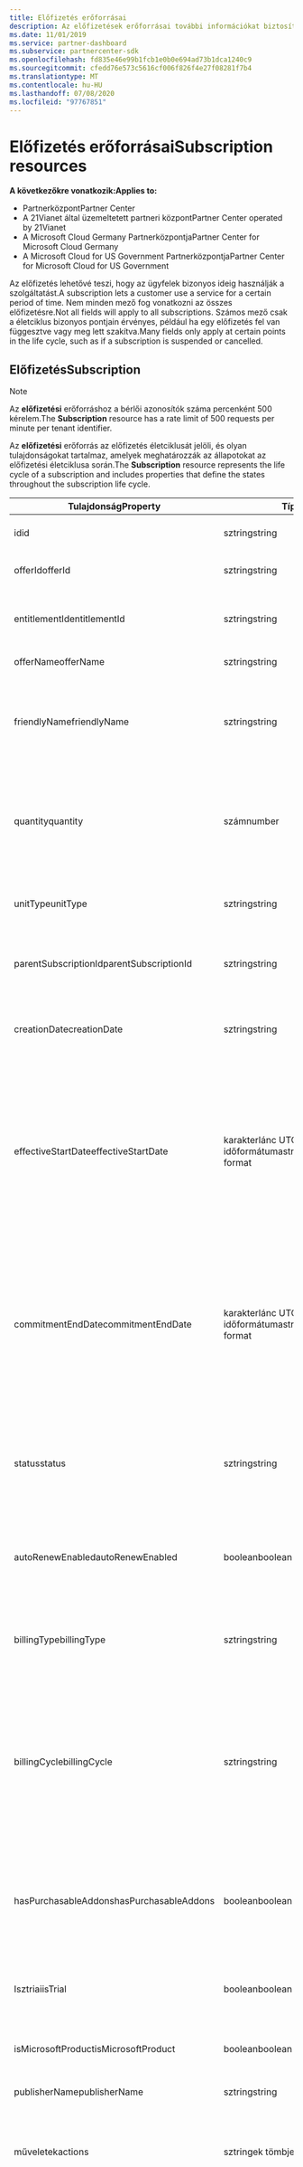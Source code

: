 ```yaml
---
title: Előfizetés erőforrásai
description: Az előfizetések erőforrásai további információkat biztosíthatnak az előfizetésekről a életciklus során, például a támogatás, a visszatérítések, az Azure-jogosultságok.
ms.date: 11/01/2019
ms.service: partner-dashboard
ms.subservice: partnercenter-sdk
ms.openlocfilehash: fd835e46e99b1fcb1e0b0e694ad73b1dca1240c9
ms.sourcegitcommit: cfedd76e573c5616cf006f826f4e27f08281f7b4
ms.translationtype: MT
ms.contentlocale: hu-HU
ms.lasthandoff: 07/08/2020
ms.locfileid: "97767851"
---
```

# <a name="subscription-resources"></a><span data-ttu-id="e2007-103">Előfizetés erőforrásai</span><span class="sxs-lookup"><span data-stu-id="e2007-103">Subscription resources</span></span>

<span data-ttu-id="e2007-104">**A következőkre vonatkozik:**</span><span class="sxs-lookup"><span data-stu-id="e2007-104">**Applies to:**</span></span>

- <span data-ttu-id="e2007-105">Partnerközpont</span><span class="sxs-lookup"><span data-stu-id="e2007-105">Partner Center</span></span>
- <span data-ttu-id="e2007-106">A 21Vianet által üzemeltetett partneri központ</span><span class="sxs-lookup"><span data-stu-id="e2007-106">Partner Center operated by 21Vianet</span></span>
- <span data-ttu-id="e2007-107">A Microsoft Cloud Germany Partnerközpontja</span><span class="sxs-lookup"><span data-stu-id="e2007-107">Partner Center for Microsoft Cloud Germany</span></span>
- <span data-ttu-id="e2007-108">A Microsoft Cloud for US Government Partnerközpontja</span><span class="sxs-lookup"><span data-stu-id="e2007-108">Partner Center for Microsoft Cloud for US Government</span></span>

<span data-ttu-id="e2007-109">Az előfizetés lehetővé teszi, hogy az ügyfelek bizonyos ideig használják a szolgáltatást.</span><span class="sxs-lookup"><span data-stu-id="e2007-109">A subscription lets a customer use a service for a certain period of time.</span></span> <span data-ttu-id="e2007-110">Nem minden mező fog vonatkozni az összes előfizetésre.</span><span class="sxs-lookup"><span data-stu-id="e2007-110">Not all fields will apply to all subscriptions.</span></span> <span data-ttu-id="e2007-111">Számos mező csak a életciklus bizonyos pontjain érvényes, például ha egy előfizetés fel van függesztve vagy meg lett szakítva.</span><span class="sxs-lookup"><span data-stu-id="e2007-111">Many fields only apply at certain points in the life cycle, such as if a subscription is suspended or cancelled.</span></span>

## <a name="subscription"></a><span data-ttu-id="e2007-112">Előfizetés</span><span class="sxs-lookup"><span data-stu-id="e2007-112">Subscription</span></span>

>[!NOTE]
><span data-ttu-id="e2007-113">Az **előfizetési** erőforráshoz a bérlői azonosítók száma percenként 500 kérelem.</span><span class="sxs-lookup"><span data-stu-id="e2007-113">The **Subscription** resource has a rate limit of 500 requests per minute per tenant identifier.</span></span>

<span data-ttu-id="e2007-114">Az **előfizetési** erőforrás az előfizetés életciklusát jelöli, és olyan tulajdonságokat tartalmaz, amelyek meghatározzák az állapotokat az előfizetési életciklusa során.</span><span class="sxs-lookup"><span data-stu-id="e2007-114">The **Subscription** resource represents the life cycle of a subscription and includes properties that define the states throughout the subscription life cycle.</span></span>

| <span data-ttu-id="e2007-115">Tulajdonság</span><span class="sxs-lookup"><span data-stu-id="e2007-115">Property</span></span>             | <span data-ttu-id="e2007-116">Típus</span><span class="sxs-lookup"><span data-stu-id="e2007-116">Type</span></span>                                                          | <span data-ttu-id="e2007-117">Leírás</span><span class="sxs-lookup"><span data-stu-id="e2007-117">Description</span></span>                                                                                                                                                                   |
|----------------------|---------------------------------------------------------------|-------------------------------------------------------------------------------------------------------------------------------------------------------------------------------|
| <span data-ttu-id="e2007-118">id</span><span class="sxs-lookup"><span data-stu-id="e2007-118">id</span></span>                   | <span data-ttu-id="e2007-119">sztring</span><span class="sxs-lookup"><span data-stu-id="e2007-119">string</span></span>                                                        | <span data-ttu-id="e2007-120">Az előfizetés azonosítója.</span><span class="sxs-lookup"><span data-stu-id="e2007-120">The subscription identifier.</span></span>                                                                                                                                                  |
| <span data-ttu-id="e2007-121">offerId</span><span class="sxs-lookup"><span data-stu-id="e2007-121">offerId</span></span>              | <span data-ttu-id="e2007-122">sztring</span><span class="sxs-lookup"><span data-stu-id="e2007-122">string</span></span>                                                        | <span data-ttu-id="e2007-123">Az ajánlat azonosítója.</span><span class="sxs-lookup"><span data-stu-id="e2007-123">The offer identifier.</span></span>                                                                                                                                                         |
| <span data-ttu-id="e2007-124">entitlementId</span><span class="sxs-lookup"><span data-stu-id="e2007-124">entitlementId</span></span>        | <span data-ttu-id="e2007-125">sztring</span><span class="sxs-lookup"><span data-stu-id="e2007-125">string</span></span>                                                        | <span data-ttu-id="e2007-126">A jogosultsági azonosító (egy Azure-előfizetési azonosító).</span><span class="sxs-lookup"><span data-stu-id="e2007-126">The entitlement identifier (an Azure subscription ID).</span></span>                                                                                                                        |
| <span data-ttu-id="e2007-127">offerName</span><span class="sxs-lookup"><span data-stu-id="e2007-127">offerName</span></span>            | <span data-ttu-id="e2007-128">sztring</span><span class="sxs-lookup"><span data-stu-id="e2007-128">string</span></span>                                                        | <span data-ttu-id="e2007-129">Az ajánlat neve.</span><span class="sxs-lookup"><span data-stu-id="e2007-129">The offer name.</span></span>                                                                                                                                                               |
| <span data-ttu-id="e2007-130">friendlyName</span><span class="sxs-lookup"><span data-stu-id="e2007-130">friendlyName</span></span>         | <span data-ttu-id="e2007-131">sztring</span><span class="sxs-lookup"><span data-stu-id="e2007-131">string</span></span>                                                        | <span data-ttu-id="e2007-132">A partner által az előfizetéshez megadott rövid név, amely segít a egyértelműsítse.</span><span class="sxs-lookup"><span data-stu-id="e2007-132">The friendly name for the subscription defined by the partner to help disambiguate.</span></span>                                                                                           |
| <span data-ttu-id="e2007-133">quantity</span><span class="sxs-lookup"><span data-stu-id="e2007-133">quantity</span></span>             | <span data-ttu-id="e2007-134">szám</span><span class="sxs-lookup"><span data-stu-id="e2007-134">number</span></span>                                                        | <span data-ttu-id="e2007-135">A mennyiség.</span><span class="sxs-lookup"><span data-stu-id="e2007-135">The quantity.</span></span> <span data-ttu-id="e2007-136">Licenc alapú számlázás esetén például ez a tulajdonság a licencek száma értékre van állítva.</span><span class="sxs-lookup"><span data-stu-id="e2007-136">For example, in case of license-based billing, this property is set to the license count.</span></span>                                                            |
| <span data-ttu-id="e2007-137">unitType</span><span class="sxs-lookup"><span data-stu-id="e2007-137">unitType</span></span>             | <span data-ttu-id="e2007-138">sztring</span><span class="sxs-lookup"><span data-stu-id="e2007-138">string</span></span>                                                        | <span data-ttu-id="e2007-139">Az előfizetés mennyiségét meghatározó egység.</span><span class="sxs-lookup"><span data-stu-id="e2007-139">The units defining quantity for the subscription.</span></span>                                                                                                                             |
| <span data-ttu-id="e2007-140">parentSubscriptionId</span><span class="sxs-lookup"><span data-stu-id="e2007-140">parentSubscriptionId</span></span> | <span data-ttu-id="e2007-141">sztring</span><span class="sxs-lookup"><span data-stu-id="e2007-141">string</span></span>                                                        | <span data-ttu-id="e2007-142">Lekérdezi vagy beállítja a szülő-előfizetés azonosítóját.</span><span class="sxs-lookup"><span data-stu-id="e2007-142">Gets or sets the parent subscription identifier.</span></span>                                                                                                                              |
| <span data-ttu-id="e2007-143">creationDate</span><span class="sxs-lookup"><span data-stu-id="e2007-143">creationDate</span></span>         | <span data-ttu-id="e2007-144">sztring</span><span class="sxs-lookup"><span data-stu-id="e2007-144">string</span></span>                                                        | <span data-ttu-id="e2007-145">Lekérdezi vagy beállítja a létrehozási dátumot dátum és idő formátumban.</span><span class="sxs-lookup"><span data-stu-id="e2007-145">Gets or sets the creation date, in date-time format.</span></span>                                                                                                                          |
| <span data-ttu-id="e2007-146">effectiveStartDate</span><span class="sxs-lookup"><span data-stu-id="e2007-146">effectiveStartDate</span></span>   | <span data-ttu-id="e2007-147">karakterlánc UTC-dátum időformátuma</span><span class="sxs-lookup"><span data-stu-id="e2007-147">string in UTC date time format</span></span>                                | <span data-ttu-id="e2007-148">Lekérdezi vagy beállítja az előfizetés érvényes kezdő dátumát a dátum-idő formátumban.</span><span class="sxs-lookup"><span data-stu-id="e2007-148">Gets or sets the effective start date for this subscription, in date-time format.</span></span> <span data-ttu-id="e2007-149">A rendszer az áttelepített előfizetés dátumának vagy egy másikkal való igazításának időpontját használja.</span><span class="sxs-lookup"><span data-stu-id="e2007-149">It is used to back date a migrated subscription or to align it with another.</span></span>                |
| <span data-ttu-id="e2007-150">commitmentEndDate</span><span class="sxs-lookup"><span data-stu-id="e2007-150">commitmentEndDate</span></span>    | <span data-ttu-id="e2007-151">karakterlánc UTC-dátum időformátuma</span><span class="sxs-lookup"><span data-stu-id="e2007-151">string in UTC date time format</span></span>                                | <span data-ttu-id="e2007-152">Az előfizetéshez tartozó kötelezettségvállalási befejezési dátum dátum-idő formátumban.</span><span class="sxs-lookup"><span data-stu-id="e2007-152">The commitment end date for this subscription, in date-time format.</span></span> <span data-ttu-id="e2007-153">A nem automatikus megújítható előfizetések esetében ez a dátum a jövőben jóval távolabbi.</span><span class="sxs-lookup"><span data-stu-id="e2007-153">For subscriptions which are not auto-renewable, this represents a date far, far away in the future.</span></span>       |
| <span data-ttu-id="e2007-154">status</span><span class="sxs-lookup"><span data-stu-id="e2007-154">status</span></span>               | <span data-ttu-id="e2007-155">sztring</span><span class="sxs-lookup"><span data-stu-id="e2007-155">string</span></span>                                                        | <span data-ttu-id="e2007-156">Az előfizetés állapota: "None", "Active", "függőben", "Felfüggesztve" vagy "törölve".</span><span class="sxs-lookup"><span data-stu-id="e2007-156">The subscription status: "none", "active", "pending", "suspended", or "deleted".</span></span>                                                                                                         |
| <span data-ttu-id="e2007-157">autoRenewEnabled</span><span class="sxs-lookup"><span data-stu-id="e2007-157">autoRenewEnabled</span></span>     | <span data-ttu-id="e2007-158">boolean</span><span class="sxs-lookup"><span data-stu-id="e2007-158">boolean</span></span>                                                       | <span data-ttu-id="e2007-159">Egy érték beolvasása, amely azt jelzi, hogy az előfizetés automatikusan megújul-e.</span><span class="sxs-lookup"><span data-stu-id="e2007-159">Gets a value indicating whether the subscription is renewed automatically.</span></span>                                                                                                    |
| <span data-ttu-id="e2007-160">billingType</span><span class="sxs-lookup"><span data-stu-id="e2007-160">billingType</span></span>          | <span data-ttu-id="e2007-161">sztring</span><span class="sxs-lookup"><span data-stu-id="e2007-161">string</span></span>                                                        | <span data-ttu-id="e2007-162">Megadja az előfizetés számlázásának módját: "None", "használat" vagy "licenc".</span><span class="sxs-lookup"><span data-stu-id="e2007-162">Specifies how the subscription is billed: "none", "usage", or "license".</span></span>                                                                                                      |
| <span data-ttu-id="e2007-163">billingCycle</span><span class="sxs-lookup"><span data-stu-id="e2007-163">billingCycle</span></span>         | <span data-ttu-id="e2007-164">sztring</span><span class="sxs-lookup"><span data-stu-id="e2007-164">string</span></span>                                                        | <span data-ttu-id="e2007-165">Azt jelzi, hogy milyen gyakorisággal történik a partner számlázása ebben a sorrendben.</span><span class="sxs-lookup"><span data-stu-id="e2007-165">Indicates the frequency with which the partner is billed for this order.</span></span> <span data-ttu-id="e2007-166">A támogatott értékek a [**BillingCycleType**](product-resources.md#billingcycletype)található tagok nevei.</span><span class="sxs-lookup"><span data-stu-id="e2007-166">Supported values are the member names found in [**BillingCycleType**](product-resources.md#billingcycletype).</span></span> |
| <span data-ttu-id="e2007-167">hasPurchasableAddons</span><span class="sxs-lookup"><span data-stu-id="e2007-167">hasPurchasableAddons</span></span> | <span data-ttu-id="e2007-168">boolean</span><span class="sxs-lookup"><span data-stu-id="e2007-168">boolean</span></span>                                                       | <span data-ttu-id="e2007-169">Lekérdezi vagy beállítja azt a értéket, amely azt jelzi, hogy az előfizetés tartalmaz-e megvásárolható bővítményeket.</span><span class="sxs-lookup"><span data-stu-id="e2007-169">Gets or sets a value indicating whether the subscription has purchasable add-ons.</span></span>                                                                                             |
| <span data-ttu-id="e2007-170">Isztriai</span><span class="sxs-lookup"><span data-stu-id="e2007-170">isTrial</span></span>              | <span data-ttu-id="e2007-171">boolean</span><span class="sxs-lookup"><span data-stu-id="e2007-171">boolean</span></span>                                                       | <span data-ttu-id="e2007-172">Egy érték, amely azt jelzi, hogy a próbaverziós előfizetés.</span><span class="sxs-lookup"><span data-stu-id="e2007-172">A value indicating whether this is a trial subscription.</span></span>                                                                                                                      |
| <span data-ttu-id="e2007-173">isMicrosoftProduct</span><span class="sxs-lookup"><span data-stu-id="e2007-173">isMicrosoftProduct</span></span>   | <span data-ttu-id="e2007-174">boolean</span><span class="sxs-lookup"><span data-stu-id="e2007-174">boolean</span></span>                                                       | <span data-ttu-id="e2007-175">Egy érték, amely azt jelzi, hogy ez egy Microsoft-termék.</span><span class="sxs-lookup"><span data-stu-id="e2007-175">A value indicating whether this is a Microsoft product.</span></span>                                                                                                                       |
| <span data-ttu-id="e2007-176">publisherName</span><span class="sxs-lookup"><span data-stu-id="e2007-176">publisherName</span></span>        | <span data-ttu-id="e2007-177">sztring</span><span class="sxs-lookup"><span data-stu-id="e2007-177">string</span></span>                                                        | <span data-ttu-id="e2007-178">A közzétevő neve.</span><span class="sxs-lookup"><span data-stu-id="e2007-178">The publisher name.</span></span>                                                                                                                                                           |
| <span data-ttu-id="e2007-179">műveletek</span><span class="sxs-lookup"><span data-stu-id="e2007-179">actions</span></span>              | <span data-ttu-id="e2007-180">sztringek tömbje</span><span class="sxs-lookup"><span data-stu-id="e2007-180">array of strings</span></span>                                              | <span data-ttu-id="e2007-181">Lekérdezi vagy beállítja az engedélyezett műveleteket.</span><span class="sxs-lookup"><span data-stu-id="e2007-181">Gets or sets the actions that are allowed.</span></span> <span data-ttu-id="e2007-182">Lehetséges értékek: "szerkesztés", "Mégse"</span><span class="sxs-lookup"><span data-stu-id="e2007-182">Possible values: "edit", "cancel"</span></span>                                                                                                  |
| <span data-ttu-id="e2007-183">partnerId</span><span class="sxs-lookup"><span data-stu-id="e2007-183">partnerId</span></span>            | <span data-ttu-id="e2007-184">sztring</span><span class="sxs-lookup"><span data-stu-id="e2007-184">string</span></span>                                                        | <span data-ttu-id="e2007-185">A közvetett partner modelljében használt rekord-viszonteladó MPN-azonosítója.</span><span class="sxs-lookup"><span data-stu-id="e2007-185">The MPN ID of the reseller of record, used in the indirect partner model.</span></span>                                                                                                     |
| <span data-ttu-id="e2007-186">suspensionReasons</span><span class="sxs-lookup"><span data-stu-id="e2007-186">suspensionReasons</span></span>    | <span data-ttu-id="e2007-187">sztringek tömbje</span><span class="sxs-lookup"><span data-stu-id="e2007-187">array of strings</span></span>                                              | <span data-ttu-id="e2007-188">Csak olvasható.</span><span class="sxs-lookup"><span data-stu-id="e2007-188">Read-only.</span></span> <span data-ttu-id="e2007-189">Ha az előfizetés fel lett függesztve, az azt jelzi, hogy miért.</span><span class="sxs-lookup"><span data-stu-id="e2007-189">If the subscription was suspended, indicates why.</span></span>                                                                                                                  |
| <span data-ttu-id="e2007-190">contractType</span><span class="sxs-lookup"><span data-stu-id="e2007-190">contractType</span></span>         | <span data-ttu-id="e2007-191">sztring</span><span class="sxs-lookup"><span data-stu-id="e2007-191">string</span></span>                                                        | <span data-ttu-id="e2007-192">Csak olvasható.</span><span class="sxs-lookup"><span data-stu-id="e2007-192">Read-only.</span></span> <span data-ttu-id="e2007-193">A szerződés típusa: "előfizetés", "termék" vagy "redemptionCode".</span><span class="sxs-lookup"><span data-stu-id="e2007-193">The type of contract: "subscription", "productKey", or "redemptionCode".</span></span>                                                                                           |
| <span data-ttu-id="e2007-194">refundOptions</span><span class="sxs-lookup"><span data-stu-id="e2007-194">refundOptions</span></span>        | <span data-ttu-id="e2007-195">[RefundOption](#refundoption) -erőforrások tömbje</span><span class="sxs-lookup"><span data-stu-id="e2007-195">array of [RefundOption](#refundoption) resources</span></span>   | <span data-ttu-id="e2007-196">Csak olvasható.</span><span class="sxs-lookup"><span data-stu-id="e2007-196">Read-Only.</span></span> <span data-ttu-id="e2007-197">Az előfizetéshez elérhető visszatérítési lehetőségek készlete.</span><span class="sxs-lookup"><span data-stu-id="e2007-197">The set of refund options available for this subscription.</span></span>                                                                                              |
| <span data-ttu-id="e2007-198">linkek</span><span class="sxs-lookup"><span data-stu-id="e2007-198">links</span></span>                | [<span data-ttu-id="e2007-199">SubscriptionLinks</span><span class="sxs-lookup"><span data-stu-id="e2007-199">SubscriptionLinks</span></span>](#subscriptionlinks)                       | <span data-ttu-id="e2007-200">Lekérdezi vagy beállítja az előfizetés hivatkozásait.</span><span class="sxs-lookup"><span data-stu-id="e2007-200">Gets or sets the subscription links.</span></span>                                                                                                                                          |
| <span data-ttu-id="e2007-201">Rendeléskód</span><span class="sxs-lookup"><span data-stu-id="e2007-201">orderId</span></span>              | <span data-ttu-id="e2007-202">sztring</span><span class="sxs-lookup"><span data-stu-id="e2007-202">string</span></span>                                                        | <span data-ttu-id="e2007-203">Az előfizetés megkezdéséhez elhelyezett sorrend azonosítója.</span><span class="sxs-lookup"><span data-stu-id="e2007-203">The ID of the order that was placed to begin the subscription.</span></span>                                                                                                                |
| <span data-ttu-id="e2007-204">termDuration</span><span class="sxs-lookup"><span data-stu-id="e2007-204">termDuration</span></span>         | <span data-ttu-id="e2007-205">sztring</span><span class="sxs-lookup"><span data-stu-id="e2007-205">string</span></span>                                                        | <span data-ttu-id="e2007-206">A kifejezés időtartamának ISO 8601-es ábrázolása.</span><span class="sxs-lookup"><span data-stu-id="e2007-206">An ISO 8601 representation of the term's duration.</span></span> <span data-ttu-id="e2007-207">A jelenleg támogatott értékek a következők: **P1M** (1 hónap), **P1Y** (1 év) és **P3Y** (3 év).</span><span class="sxs-lookup"><span data-stu-id="e2007-207">The current supported values are **P1M** (1 month), **P1Y** (1 year) and **P3Y** (3 years).</span></span>                                                        |
| <span data-ttu-id="e2007-208">attribútumok</span><span class="sxs-lookup"><span data-stu-id="e2007-208">attributes</span></span>           | [<span data-ttu-id="e2007-209">ResourceAttributes</span><span class="sxs-lookup"><span data-stu-id="e2007-209">ResourceAttributes</span></span>](utility-resources.md#resourceattributes) | <span data-ttu-id="e2007-210">Az előfizetéshez tartozó metaadat-attribútumok.</span><span class="sxs-lookup"><span data-stu-id="e2007-210">The metadata attributes corresponding to the subscription.</span></span>                                                                                                                    |
| <span data-ttu-id="e2007-211">renewalTermDuration</span><span class="sxs-lookup"><span data-stu-id="e2007-211">renewalTermDuration</span></span>  | <span data-ttu-id="e2007-212">sztring</span><span class="sxs-lookup"><span data-stu-id="e2007-212">string</span></span>                                                        | <span data-ttu-id="e2007-213">A kifejezés időtartamának ISO 8601-es ábrázolása.</span><span class="sxs-lookup"><span data-stu-id="e2007-213">An ISO 8601 representation of the term's duration.</span></span> <span data-ttu-id="e2007-214">A jelenleg támogatott értékek a következők: **P1M** (1 hónap) és **P1Y** (1 év).</span><span class="sxs-lookup"><span data-stu-id="e2007-214">The current supported values are **P1M** (1 month) and **P1Y** (1 year).</span></span>                                                        |

## <a name="subscriptionlinks"></a><span data-ttu-id="e2007-215">SubscriptionLinks</span><span class="sxs-lookup"><span data-stu-id="e2007-215">SubscriptionLinks</span></span>

<span data-ttu-id="e2007-216">A **SubscriptionLinks** erőforrás ismerteti az előfizetési erőforrásokhoz csatolt hivatkozások gyűjteményét.</span><span class="sxs-lookup"><span data-stu-id="e2007-216">The **SubscriptionLinks** resource describes the collection of links attached to a subscription resource.</span></span>

| <span data-ttu-id="e2007-217">Tulajdonság</span><span class="sxs-lookup"><span data-stu-id="e2007-217">Property</span></span>           | <span data-ttu-id="e2007-218">Típus</span><span class="sxs-lookup"><span data-stu-id="e2007-218">Type</span></span>                               | <span data-ttu-id="e2007-219">Leírás</span><span class="sxs-lookup"><span data-stu-id="e2007-219">Description</span></span>                           |
|--------------------|------------------------------------|---------------------------------------|
| <span data-ttu-id="e2007-220">offer</span><span class="sxs-lookup"><span data-stu-id="e2007-220">offer</span></span>              | [<span data-ttu-id="e2007-221">Hivatkozás</span><span class="sxs-lookup"><span data-stu-id="e2007-221">Link</span></span>](utility-resources.md#link) | <span data-ttu-id="e2007-222">Lekérdezi vagy beállítja az ajánlatot.</span><span class="sxs-lookup"><span data-stu-id="e2007-222">Gets or sets the offer.</span></span>               |
| <span data-ttu-id="e2007-223">parentSubscription</span><span class="sxs-lookup"><span data-stu-id="e2007-223">parentSubscription</span></span> | [<span data-ttu-id="e2007-224">Hivatkozás</span><span class="sxs-lookup"><span data-stu-id="e2007-224">Link</span></span>](utility-resources.md#link) | <span data-ttu-id="e2007-225">Lekérdezi vagy beállítja a szülő-előfizetést.</span><span class="sxs-lookup"><span data-stu-id="e2007-225">Gets or sets the parent subscription.</span></span> |
| <span data-ttu-id="e2007-226">product</span><span class="sxs-lookup"><span data-stu-id="e2007-226">product</span></span>            | [<span data-ttu-id="e2007-227">Hivatkozás</span><span class="sxs-lookup"><span data-stu-id="e2007-227">Link</span></span>](utility-resources.md#link) | <span data-ttu-id="e2007-228">Az előfizetéshez társított termék beolvasása.</span><span class="sxs-lookup"><span data-stu-id="e2007-228">Gets the product associated with the subscription.</span></span> |
| <span data-ttu-id="e2007-229">SKU</span><span class="sxs-lookup"><span data-stu-id="e2007-229">sku</span></span>                | [<span data-ttu-id="e2007-230">Hivatkozás</span><span class="sxs-lookup"><span data-stu-id="e2007-230">Link</span></span>](utility-resources.md#link) | <span data-ttu-id="e2007-231">Az előfizetéshez társított termék SKU beolvasása.</span><span class="sxs-lookup"><span data-stu-id="e2007-231">Gets the product sku associated with the subscription.</span></span> |
| <span data-ttu-id="e2007-232">availability</span><span class="sxs-lookup"><span data-stu-id="e2007-232">availability</span></span>       | [<span data-ttu-id="e2007-233">Hivatkozás</span><span class="sxs-lookup"><span data-stu-id="e2007-233">Link</span></span>](utility-resources.md#link) | <span data-ttu-id="e2007-234">Az előfizetéshez társított termék SKU-elérhetőségének beolvasása.</span><span class="sxs-lookup"><span data-stu-id="e2007-234">Gets the product sku availability associated with the subscription.</span></span> |
| <span data-ttu-id="e2007-235">activationLinks</span><span class="sxs-lookup"><span data-stu-id="e2007-235">activationLinks</span></span>    | [<span data-ttu-id="e2007-236">Hivatkozás</span><span class="sxs-lookup"><span data-stu-id="e2007-236">Link</span></span>](utility-resources.md#link) | <span data-ttu-id="e2007-237">Az előfizetéshez társított aktiválási hivatkozások listájának beolvasása.</span><span class="sxs-lookup"><span data-stu-id="e2007-237">Gets the list of activation links associated with the subscription.</span></span> |
| <span data-ttu-id="e2007-238">önálló</span><span class="sxs-lookup"><span data-stu-id="e2007-238">self</span></span>               | [<span data-ttu-id="e2007-239">Hivatkozás</span><span class="sxs-lookup"><span data-stu-id="e2007-239">Link</span></span>](utility-resources.md#link) | <span data-ttu-id="e2007-240">A saját URI-ja.</span><span class="sxs-lookup"><span data-stu-id="e2007-240">The self URI.</span></span>                         |
| <span data-ttu-id="e2007-241">következő</span><span class="sxs-lookup"><span data-stu-id="e2007-241">next</span></span>               | [<span data-ttu-id="e2007-242">Hivatkozás</span><span class="sxs-lookup"><span data-stu-id="e2007-242">Link</span></span>](utility-resources.md#link) | <span data-ttu-id="e2007-243">Az elemek következő lapja.</span><span class="sxs-lookup"><span data-stu-id="e2007-243">The next page of items.</span></span>               |
| <span data-ttu-id="e2007-244">korábbi</span><span class="sxs-lookup"><span data-stu-id="e2007-244">previous</span></span>           | [<span data-ttu-id="e2007-245">Hivatkozás</span><span class="sxs-lookup"><span data-stu-id="e2007-245">Link</span></span>](utility-resources.md#link) | <span data-ttu-id="e2007-246">Az elemek előző lapja.</span><span class="sxs-lookup"><span data-stu-id="e2007-246">The previous page of items.</span></span>           |

## <a name="subscriptionprovisioningstatus"></a><span data-ttu-id="e2007-247">SubscriptionProvisioningStatus</span><span class="sxs-lookup"><span data-stu-id="e2007-247">SubscriptionProvisioningStatus</span></span>

<span data-ttu-id="e2007-248">A **SubscriptionProvisioningStatus** -erőforrás információt nyújt az előfizetés kiépítési állapotáról.</span><span class="sxs-lookup"><span data-stu-id="e2007-248">The **SubscriptionProvisioningStatus** resource provides information about the provisioning status of a subscription.</span></span>

| <span data-ttu-id="e2007-249">Tulajdonság</span><span class="sxs-lookup"><span data-stu-id="e2007-249">Property</span></span>   | <span data-ttu-id="e2007-250">Típus</span><span class="sxs-lookup"><span data-stu-id="e2007-250">Type</span></span>                                                           | <span data-ttu-id="e2007-251">Leírás</span><span class="sxs-lookup"><span data-stu-id="e2007-251">Description</span></span>                                                          |
|------------|----------------------------------------------------------------|----------------------------------------------------------------------|
| <span data-ttu-id="e2007-252">skuId</span><span class="sxs-lookup"><span data-stu-id="e2007-252">skuId</span></span>      | <span data-ttu-id="e2007-253">sztring</span><span class="sxs-lookup"><span data-stu-id="e2007-253">string</span></span>                                                         | <span data-ttu-id="e2007-254">Egy GUID formátumú karakterlánc, amely a termék SKU azonosítóját azonosítja.</span><span class="sxs-lookup"><span data-stu-id="e2007-254">A GUID formatted string that identifies the product SKU.</span></span>             |
| <span data-ttu-id="e2007-255">status</span><span class="sxs-lookup"><span data-stu-id="e2007-255">status</span></span>     | <span data-ttu-id="e2007-256">sztring</span><span class="sxs-lookup"><span data-stu-id="e2007-256">string</span></span>                                                         | <span data-ttu-id="e2007-257">A kiépítési állapotot jelzi: "sikeres", "függőben" vagy "sikertelen".</span><span class="sxs-lookup"><span data-stu-id="e2007-257">Indicates the provisioning status: "success", "pending" or "failed".</span></span> |
| <span data-ttu-id="e2007-258">quantity</span><span class="sxs-lookup"><span data-stu-id="e2007-258">quantity</span></span>   | <span data-ttu-id="e2007-259">szám</span><span class="sxs-lookup"><span data-stu-id="e2007-259">number</span></span>                                                         | <span data-ttu-id="e2007-260">Az előfizetés mennyiségét adja meg a kiépítés után.</span><span class="sxs-lookup"><span data-stu-id="e2007-260">Provides the subscription quantity after provisioning.</span></span>               |
| <span data-ttu-id="e2007-261">endDate</span><span class="sxs-lookup"><span data-stu-id="e2007-261">endDate</span></span>    | <span data-ttu-id="e2007-262">karakterlánc UTC-dátum időformátuma</span><span class="sxs-lookup"><span data-stu-id="e2007-262">string in UTC date time format</span></span>                                 | <span data-ttu-id="e2007-263">Az előfizetés befejező dátuma.</span><span class="sxs-lookup"><span data-stu-id="e2007-263">The end date of the subscription.</span></span>                                    |
| <span data-ttu-id="e2007-264">attribútumok</span><span class="sxs-lookup"><span data-stu-id="e2007-264">attributes</span></span> | [<span data-ttu-id="e2007-265">ResourceAttributes</span><span class="sxs-lookup"><span data-stu-id="e2007-265">ResourceAttributes</span></span>](utility-resources.md#resourceattributes)  | <span data-ttu-id="e2007-266">A metaadatok attribútumai.</span><span class="sxs-lookup"><span data-stu-id="e2007-266">The metadata attributes.</span></span>                                             |

## <a name="subscriptionregistrationstatus"></a><span data-ttu-id="e2007-267">SubscriptionRegistrationStatus</span><span class="sxs-lookup"><span data-stu-id="e2007-267">SubscriptionRegistrationStatus</span></span>

<span data-ttu-id="e2007-268">A **SubscriptionRegistrationStatus** erőforrás ismerteti az előfizetési erőforrásokhoz csatolt hivatkozások gyűjteményét.</span><span class="sxs-lookup"><span data-stu-id="e2007-268">The **SubscriptionRegistrationStatus** resource describes the collection of links attached to a subscription resource.</span></span>

| <span data-ttu-id="e2007-269">Tulajdonság</span><span class="sxs-lookup"><span data-stu-id="e2007-269">Property</span></span>           | <span data-ttu-id="e2007-270">Típus</span><span class="sxs-lookup"><span data-stu-id="e2007-270">Type</span></span>                               | <span data-ttu-id="e2007-271">Leírás</span><span class="sxs-lookup"><span data-stu-id="e2007-271">Description</span></span>                                                                           |
|--------------------|------------------------------------|---------------------------------------------------------------------------------------|
| <span data-ttu-id="e2007-272">subscriptionId</span><span class="sxs-lookup"><span data-stu-id="e2007-272">subscriptionId</span></span>     | <span data-ttu-id="e2007-273">sztring</span><span class="sxs-lookup"><span data-stu-id="e2007-273">string</span></span>                             | <span data-ttu-id="e2007-274">Az előfizetés azonosítója.</span><span class="sxs-lookup"><span data-stu-id="e2007-274">The subscription identifier.</span></span>                                                          |
| <span data-ttu-id="e2007-275">status</span><span class="sxs-lookup"><span data-stu-id="e2007-275">status</span></span>             | <span data-ttu-id="e2007-276">sztring</span><span class="sxs-lookup"><span data-stu-id="e2007-276">string</span></span>                             | <span data-ttu-id="e2007-277">A regisztrációs állapotot jelzi: "Registered", "Registering" vagy "notregistered".</span><span class="sxs-lookup"><span data-stu-id="e2007-277">Indicates the registration status: "registered", "registering" or "notregistered".</span></span>    |

## <a name="supportcontact"></a><span data-ttu-id="e2007-278">SupportContact</span><span class="sxs-lookup"><span data-stu-id="e2007-278">SupportContact</span></span>

<span data-ttu-id="e2007-279">A **SupportContact** -erőforrás az ügyfél előfizetésének támogatási kapcsolattartóját jelöli.</span><span class="sxs-lookup"><span data-stu-id="e2007-279">The **SupportContact** resource represents a support contact for a customer's subscription.</span></span>

| <span data-ttu-id="e2007-280">Tulajdonság</span><span class="sxs-lookup"><span data-stu-id="e2007-280">Property</span></span>        | <span data-ttu-id="e2007-281">Típus</span><span class="sxs-lookup"><span data-stu-id="e2007-281">Type</span></span>                                                           | <span data-ttu-id="e2007-282">Leírás</span><span class="sxs-lookup"><span data-stu-id="e2007-282">Description</span></span>                                                                     |
|-----------------|----------------------------------------------------------------|---------------------------------------------------------------------------------|
| <span data-ttu-id="e2007-283">supportTenantId</span><span class="sxs-lookup"><span data-stu-id="e2007-283">supportTenantId</span></span> | <span data-ttu-id="e2007-284">sztring</span><span class="sxs-lookup"><span data-stu-id="e2007-284">string</span></span>                                                         | <span data-ttu-id="e2007-285">Egy GUID formátumú karakterlánc, amely a támogatási partner bérlői azonosítóját jelzi.</span><span class="sxs-lookup"><span data-stu-id="e2007-285">A GUID formatted string that indicates the support contact's tenant identifier.</span></span> |
| <span data-ttu-id="e2007-286">supportMpnId</span><span class="sxs-lookup"><span data-stu-id="e2007-286">supportMpnId</span></span>    | <span data-ttu-id="e2007-287">sztring</span><span class="sxs-lookup"><span data-stu-id="e2007-287">string</span></span>                                                         | <span data-ttu-id="e2007-288">A partner Microsoft Partner Network (MPN) azonosítója.</span><span class="sxs-lookup"><span data-stu-id="e2007-288">The contact's Microsoft Partner Network (MPN) identifier.</span></span>                       |
| <span data-ttu-id="e2007-289">name</span><span class="sxs-lookup"><span data-stu-id="e2007-289">name</span></span>            | <span data-ttu-id="e2007-290">sztring</span><span class="sxs-lookup"><span data-stu-id="e2007-290">string</span></span>                                                         | <span data-ttu-id="e2007-291">A támogatási kapcsolattartó neve.</span><span class="sxs-lookup"><span data-stu-id="e2007-291">The name of the support contact.</span></span>                                                |
| <span data-ttu-id="e2007-292">linkek</span><span class="sxs-lookup"><span data-stu-id="e2007-292">links</span></span>           | [<span data-ttu-id="e2007-293">ResourceLinks</span><span class="sxs-lookup"><span data-stu-id="e2007-293">ResourceLinks</span></span>](utility-resources.md#resourcelinks)            | <span data-ttu-id="e2007-294">A támogatási partnerekkel kapcsolatos hivatkozások.</span><span class="sxs-lookup"><span data-stu-id="e2007-294">The support contact related links.</span></span>                                              |
| <span data-ttu-id="e2007-295">attribútumok</span><span class="sxs-lookup"><span data-stu-id="e2007-295">attributes</span></span>      | [<span data-ttu-id="e2007-296">ResourceAttributes</span><span class="sxs-lookup"><span data-stu-id="e2007-296">ResourceAttributes</span></span>](utility-resources.md#resourceattributes)  | <span data-ttu-id="e2007-297">A metaadatok attribútumai.</span><span class="sxs-lookup"><span data-stu-id="e2007-297">The metadata attributes.</span></span> <span data-ttu-id="e2007-298">A "objektumtípus": "SupportContact" kifejezést tartalmazza.</span><span class="sxs-lookup"><span data-stu-id="e2007-298">Contains "objectType": " SupportContact".</span></span>              |

## <a name="registersubscription"></a><span data-ttu-id="e2007-299">RegisterSubscription</span><span class="sxs-lookup"><span data-stu-id="e2007-299">RegisterSubscription</span></span>

<span data-ttu-id="e2007-300">A **RegisterSubscription** erőforrás egy hivatkozást ad vissza, amely az előfizetés regisztrációs állapotának lekérdezésére használható.</span><span class="sxs-lookup"><span data-stu-id="e2007-300">The **RegisterSubscription** resource returns a link that can be used to query the registration status of a subscription.</span></span> <span data-ttu-id="e2007-301">Az Azure-előfizetések regisztrálására vonatkozó kérelem sikeres elfogadása esetén a rendszer a regisztrációs állapotot adja vissza.</span><span class="sxs-lookup"><span data-stu-id="e2007-301">The registration status is returned in the response body of a successfully accepted request to register an Azure subscription.</span></span>

| <span data-ttu-id="e2007-302">Tulajdonság</span><span class="sxs-lookup"><span data-stu-id="e2007-302">Property</span></span>                | <span data-ttu-id="e2007-303">Típus</span><span class="sxs-lookup"><span data-stu-id="e2007-303">Type</span></span>                               | <span data-ttu-id="e2007-304">Leírás</span><span class="sxs-lookup"><span data-stu-id="e2007-304">Description</span></span>                                                                           |
|-------------------------|------------------------------------|---------------------------------------------------------------------------------------|
| <span data-ttu-id="e2007-305">httpResponseMessage</span><span class="sxs-lookup"><span data-stu-id="e2007-305">httpResponseMessage</span></span>     | <span data-ttu-id="e2007-306">object</span><span class="sxs-lookup"><span data-stu-id="e2007-306">object</span></span>                             | <span data-ttu-id="e2007-307">Az "elfogadva" HTTP-202 állapotkódot adja vissza, amely egy, a regisztrációs állapot lekérdezésére szolgáló hivatkozást tartalmazó Location fejlécet tartalmaz.</span><span class="sxs-lookup"><span data-stu-id="e2007-307">Returns HTTP Status Code 202 "Accepted", with a Location header containing a link to query the registration status.</span></span> <span data-ttu-id="e2007-308">Például: `"/customers/{customer-id}/subscriptions/{subscription-id}/registrationstatus"`</span><span class="sxs-lookup"><span data-stu-id="e2007-308">For example, `"/customers/{customer-id}/subscriptions/{subscription-id}/registrationstatus"`</span></span> |

## <a name="refundoption"></a><span data-ttu-id="e2007-309">RefundOption</span><span class="sxs-lookup"><span data-stu-id="e2007-309">RefundOption</span></span>

<span data-ttu-id="e2007-310">A **RefundOption** erőforrás az előfizetés lehetséges visszatérítési lehetőségét jelöli.</span><span class="sxs-lookup"><span data-stu-id="e2007-310">The **RefundOption** resource represents a possible refund option for the subscription.</span></span>

| <span data-ttu-id="e2007-311">Tulajdonság</span><span class="sxs-lookup"><span data-stu-id="e2007-311">Property</span></span>          | <span data-ttu-id="e2007-312">Típus</span><span class="sxs-lookup"><span data-stu-id="e2007-312">Type</span></span> | <span data-ttu-id="e2007-313">Leírás</span><span class="sxs-lookup"><span data-stu-id="e2007-313">Description</span></span>                                                                         |
|-------------------|--------|-------------------------------------------------------------------------------------|
| <span data-ttu-id="e2007-314">típus</span><span class="sxs-lookup"><span data-stu-id="e2007-314">type</span></span> | <span data-ttu-id="e2007-315">sztring</span><span class="sxs-lookup"><span data-stu-id="e2007-315">string</span></span> | <span data-ttu-id="e2007-316">A visszatérítés típusa.</span><span class="sxs-lookup"><span data-stu-id="e2007-316">The type of refund.</span></span> <span data-ttu-id="e2007-317">A támogatott értékek a következők: "részleges" és "teljes"</span><span class="sxs-lookup"><span data-stu-id="e2007-317">The supported values are "Partial" and "Full"</span></span> |
| <span data-ttu-id="e2007-318">expiresAfter</span><span class="sxs-lookup"><span data-stu-id="e2007-318">expiresAfter</span></span>      | <span data-ttu-id="e2007-319">karakterlánc UTC-dátum időformátuma</span><span class="sxs-lookup"><span data-stu-id="e2007-319">string in UTC date time format</span></span> | <span data-ttu-id="e2007-320">A beállítás lejárati időbélyege.</span><span class="sxs-lookup"><span data-stu-id="e2007-320">The timestamp when this option expires.</span></span> <span data-ttu-id="e2007-321">Null érték esetén ez azt jelenti, hogy nincs lejárata.</span><span class="sxs-lookup"><span data-stu-id="e2007-321">If null, this means it has no expiration.</span></span> |

## <a name="azureentitlement"></a><span data-ttu-id="e2007-322">AzureEntitlement</span><span class="sxs-lookup"><span data-stu-id="e2007-322">AzureEntitlement</span></span>

<span data-ttu-id="e2007-323">A **AzureEntitlement** erőforrás az előfizetés Azure-jogosultságait jelöli.</span><span class="sxs-lookup"><span data-stu-id="e2007-323">The **AzureEntitlement** resource represents the Azure entitlements for the subscription.</span></span>

| <span data-ttu-id="e2007-324">Tulajdonság</span><span class="sxs-lookup"><span data-stu-id="e2007-324">Property</span></span>          | <span data-ttu-id="e2007-325">Típus</span><span class="sxs-lookup"><span data-stu-id="e2007-325">Type</span></span> | <span data-ttu-id="e2007-326">Leírás</span><span class="sxs-lookup"><span data-stu-id="e2007-326">Description</span></span>                                                                         |
|-------------------|--------|-------------------------------------------------------------------------------------|
| <span data-ttu-id="e2007-327">id</span><span class="sxs-lookup"><span data-stu-id="e2007-327">id</span></span> | <span data-ttu-id="e2007-328">sztring</span><span class="sxs-lookup"><span data-stu-id="e2007-328">string</span></span> | <span data-ttu-id="e2007-329">A jogosultsági azonosító</span><span class="sxs-lookup"><span data-stu-id="e2007-329">The entitlement identifier</span></span> |
| <span data-ttu-id="e2007-330">friendlyName</span><span class="sxs-lookup"><span data-stu-id="e2007-330">friendlyName</span></span>      | <span data-ttu-id="e2007-331">sztring</span><span class="sxs-lookup"><span data-stu-id="e2007-331">string</span></span> | <span data-ttu-id="e2007-332">A jogosultság rövid neve.</span><span class="sxs-lookup"><span data-stu-id="e2007-332">The friendly name of the entitlement.</span></span> |
| <span data-ttu-id="e2007-333">status</span><span class="sxs-lookup"><span data-stu-id="e2007-333">status</span></span> | <span data-ttu-id="e2007-334">sztring</span><span class="sxs-lookup"><span data-stu-id="e2007-334">string</span></span> | <span data-ttu-id="e2007-335">A jogosultság állapota.</span><span class="sxs-lookup"><span data-stu-id="e2007-335">The status of entitlement.</span></span> |
| <span data-ttu-id="e2007-336">subscriptionId</span><span class="sxs-lookup"><span data-stu-id="e2007-336">subscriptionId</span></span> | <span data-ttu-id="e2007-337">sztring</span><span class="sxs-lookup"><span data-stu-id="e2007-337">string</span></span> | <span data-ttu-id="e2007-338">A jogosultsághoz tartozó előfizetés-azonosító.</span><span class="sxs-lookup"><span data-stu-id="e2007-338">The subscription identifier the entitlement belongs to.</span></span> |
